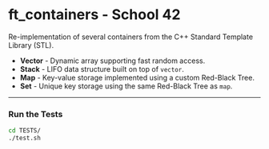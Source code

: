 # ft_containers - School 42

Re-implementation of several containers from the C++ Standard Template Library (STL).

- **Vector** - Dynamic array supporting fast random access.
- **Stack** - LIFO data structure built on top of `vector`.
- **Map** - Key-value storage implemented using a custom Red-Black Tree.
- **Set** - Unique key storage using the same Red-Black Tree as `map`.

---

### Run the Tests

```bash
cd TESTS/
./test.sh
```
